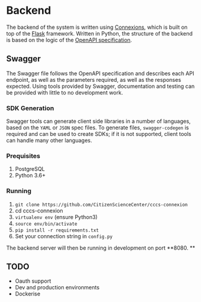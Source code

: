 # Backend

The backend of the system is written using [Connexions](https://github.com/zalando/connexion), which is built on top of the [Flask](http://flask.pocoo.org/) framework. Written in Python, the structure of the backend is based on the logic of the [OpenAPI specification](https://swagger.io/specification/).

## Swagger

The Swagger file follows the OpenAPI specification and describes each API endpoint, as well as the parameters required, as well as the responses expected. Using tools provided by Swagger, documentation and testing can be provided with little to no development work.

### SDK Generation

Swagger tools can generate client side libraries in a number of languages, based on the `YAML` or `JSON` spec files. To generate files, `swagger-codegen` is required and can be used to create SDKs; if it is not supported, client tools can handle many other languages.

### Prequisites

1. PostgreSQL
2. Python 3.6+

### Running

1. `git clone https://github.com/CitizenScienceCenter/cccs-connexion`
2. cd cccs-connexion
3. `virtualenv env` \(ensure Python3\)
4. `source env/bin/activate`
5. `pip install -r requirements.txt`
6. Set your connection string in `config.py`

The backend server will then be running in development on port **8080. **

## TODO

* Oauth support
* Dev and production environments
* Dockerise



